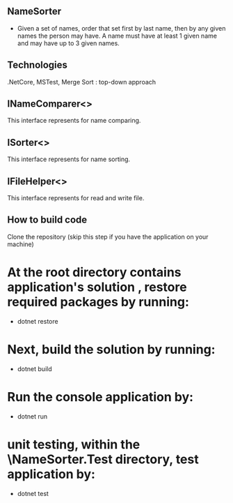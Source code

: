 ## NameSorter
* Given a set of names, order that set first by last name, then by any given names the person may have. A
name must have at least 1 given name and may have up to 3 given names.

## Technologies
.NetCore, MSTest, Merge Sort : top-down approach

## INameComparer<>
This interface represents for name comparing.

## ISorter<>
This interface represents for name sorting.

## IFileHelper<>
This interface represents for read and write file.

## How to build code
Clone the repository (skip this step if you have the application on your machine)

# At the root directory contains application's solution , restore required packages by running:
* dotnet restore

# Next, build the solution by running:
* dotnet build

# Run the console application by:
* dotnet run

# unit testing, within the \NameSorter.Test directory, test application by:
* dotnet test